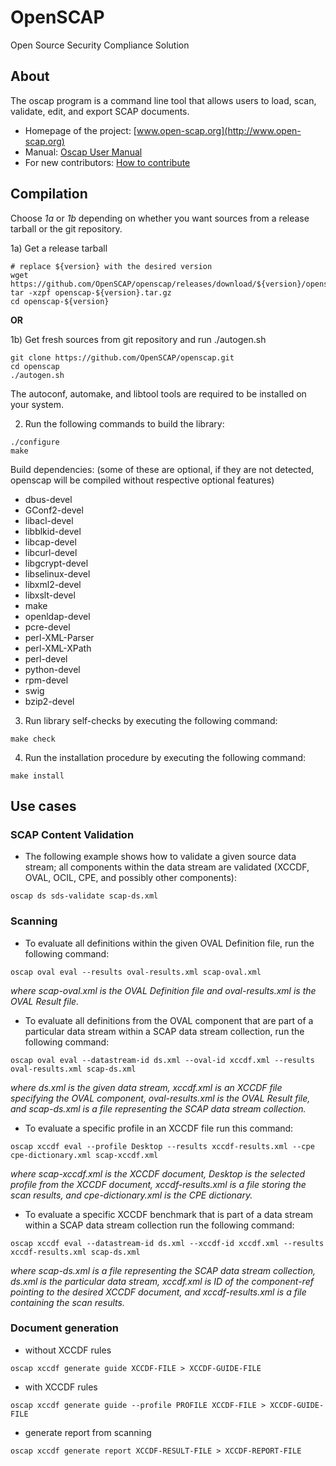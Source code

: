 # OpenSCAP

Open Source Security Compliance Solution

## About

The oscap program is a command line tool that allows users to load, scan,
validate, edit, and export SCAP documents.

 * Homepage of the project: [www.open-scap.org](http://www.open-scap.org)
 * Manual: [Oscap User Manual](https://github.com/OpenSCAP/openscap/blob/maint-1.0/docs/manual/manual.adoc)
 * For new contributors: [How to contribute](https://github.com/OpenSCAP/openscap/blob/maint-1.0/docs/contribute/contribute.adoc)

## Compilation

Choose *1a* or *1b* depending on whether you want sources from a release tarball or the git repository.

1a) Get a release tarball
```
# replace ${version} with the desired version
wget https://github.com/OpenSCAP/openscap/releases/download/${version}/openscap-${version}.tar.gz
tar -xzpf openscap-${version}.tar.gz
cd openscap-${version}
```

**OR**

1b) Get fresh sources from git repository and run ./autogen.sh
```
git clone https://github.com/OpenSCAP/openscap.git
cd openscap
./autogen.sh
```
The autoconf, automake, and libtool tools are required to be installed on your system.

2) Run the following commands to build the library:
```
./configure
make
```
Build dependencies:
(some of these are optional, if they are not detected, openscap will be compiled
without respective optional features)
 * dbus-devel
 * GConf2-devel
 * libacl-devel
 * libblkid-devel
 * libcap-devel
 * libcurl-devel
 * libgcrypt-devel
 * libselinux-devel
 * libxml2-devel
 * libxslt-devel
 * make
 * openldap-devel
 * pcre-devel
 * perl-XML-Parser
 * perl-XML-XPath
 * perl-devel
 * python-devel
 * rpm-devel
 * swig
 * bzip2-devel

3) Run library self-checks by executing the following command:
```
make check
```

4) Run the installation procedure by executing the following command:
```
make install
```


## Use cases

### SCAP Content Validation

 * The following example shows how to validate a given source data stream; all components within the data stream are validated (XCCDF, OVAL, OCIL, CPE, and possibly other components):
```
oscap ds sds-validate scap-ds.xml
```


### Scanning

 * To evaluate all definitions within the given OVAL Definition file, run the following command:
```
oscap oval eval --results oval-results.xml scap-oval.xml
```
*where scap-oval.xml is the OVAL Definition file and oval-results.xml is the OVAL Result file.*

 * To evaluate all definitions from the OVAL component that are part of a particular data stream within a SCAP data stream collection, run the following command:
```
oscap oval eval --datastream-id ds.xml --oval-id xccdf.xml --results oval-results.xml scap-ds.xml
```
*where ds.xml is the given data stream, xccdf.xml is an XCCDF file specifying the OVAL component, oval-results.xml is the OVAL Result file, and scap-ds.xml is a file representing the SCAP data stream collection.*

 * To evaluate a specific profile in an XCCDF file run this command:
```
oscap xccdf eval --profile Desktop --results xccdf-results.xml --cpe cpe-dictionary.xml scap-xccdf.xml
```
*where scap-xccdf.xml is the XCCDF document, Desktop is the selected profile from the XCCDF document, xccdf-results.xml is a file storing the scan results, and cpe-dictionary.xml is the CPE dictionary.*

 * To evaluate a specific XCCDF benchmark that is part of a data stream within a SCAP data stream collection run the following command:
```
oscap xccdf eval --datastream-id ds.xml --xccdf-id xccdf.xml --results xccdf-results.xml scap-ds.xml
```
*where scap-ds.xml is a file representing the SCAP data stream collection, ds.xml is the particular data stream, xccdf.xml is ID of the component-ref pointing to the desired XCCDF document, and xccdf-results.xml is a file containing the scan results.*


### Document generation

 * without XCCDF rules
```
oscap xccdf generate guide XCCDF-FILE > XCCDF-GUIDE-FILE
```

 * with XCCDF rules
```
oscap xccdf generate guide --profile PROFILE XCCDF-FILE > XCCDF-GUIDE-FILE
```

 *  generate report from scanning
```
oscap xccdf generate report XCCDF-RESULT-FILE > XCCDF-REPORT-FILE
```
